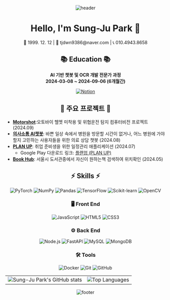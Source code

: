 <!-- 헤더 -->
<p align="center">
  <img src="https://capsule-render.vercel.app/api?type=waving&color=0:ff7f50,100:1e90ff&height=200&section=header&text=Sung-Ju%20Park&fontSize=50&fontColor=ffffff" alt="header" />
</p>

<h1 align="center">Hello, I'm Sung-Ju Park 👋</h1>
<p align="center">📅 1999. 12. 12 | 📧 tjdwn9386@naver.com | 📞 010.4943.8658</p>
<h2 align="center">📚 Education 📚</h2>

<p align="center">
  <strong>AI 기반 챗봇 및 OCR 개발 전문가 과정</strong><br>
  <strong>2024-03-08 ~ 2024-09-06 (6개월간)</strong><br>
</p>

<p align="center">
  <a href="https://www.notion.so/b01372b8f80b4566a2dbbcd6b79feaa5?v=5e2e36aabc61493f8ae3fbb086f0071e&pvs=4" target="_blank">
    <img src="https://img.shields.io/badge/Notion-000000?style=flat-square&logo=notion&logoColor=white" alt="Notion"/>
  </a>
</p>

<h2 align="center">🚀 주요 프로젝트 🚀</h2>

- [**Motorshot**](https://github.com/sung-ju-park/MotorShot):오토바이 헬멧 미착용 및 위협운전 탐지 컴퓨터비전 프로젝트 (2024.09)
- [**의사소통 AI챗봇**](https://github.com/sung-ju-park/DoctorChat_frontend): 바쁜 일상 속에서 병원을 방문할 시간이 없거나, 어느 병원에 가야 할지 고민하는 사용자들을 위한 의료 상담 챗봇 (2024.08)
- [**PLAN UP**](https://github.com/sung-ju-park/PlanUP_frontend): 취업 준비생을 위한 일정관리 애플리케이션 (2024.07)
  - Google Play 다운로드 링크: [플랜업 (PLAN UP)](https://play.google.com/store/apps/details?id=yourapp)
- [**Book Hub**](https://github.com/sung-ju-park/BookHub): 서울시 도서관중에서 자신이 원하는책 검색하여 위치확인 (2024.05)

<h2 align="center">⚡ Skills ⚡</h2>

<p align="center">
  <img src="https://img.shields.io/badge/ML/DL-PyTorch-orange?style=flat-square&logo=pytorch" alt="PyTorch"/>
  <img src="https://img.shields.io/badge/ML/DL-NumPy-blue?style=flat-square&logo=numpy" alt="NumPy"/>
  <img src="https://img.shields.io/badge/ML/DL-Pandas-purple?style=flat-square&logo=pandas" alt="Pandas"/>
  <img src="https://img.shields.io/badge/ML/DL-TensorFlow-orange?style=flat-square&logo=tensorflow" alt="TensorFlow"/>
  <img src="https://img.shields.io/badge/ML/DL-Scikit--learn-green?style=flat-square&logo=scikit-learn" alt="Scikit-learn"/>
  <img src="https://img.shields.io/badge/ML/DL-OpenCV-green?style=flat-square&logo=opencv" alt="OpenCV"/>
</p>

<h3 align="center">🖥️ Front End</h3>

<p align="center">
  <img src="https://img.shields.io/badge/Front_End-JavaScript-yellow?style=flat-square&logo=javascript" alt="JavaScript"/>
  <img src="https://img.shields.io/badge/Front_End-HTML5-orange?style=flat-square&logo=html5" alt="HTML5"/>
  <img src="https://img.shields.io/badge/Front_End-CSS3-blue?style=flat-square&logo=css3" alt="CSS3"/>
</p>

<h3 align="center">⚙️ Back End</h3>

<p align="center">
  <img src="https://img.shields.io/badge/Back_End-Node.js-green?style=flat-square&logo=node.js" alt="Node.js"/>
  <img src="https://img.shields.io/badge/Back_End-FastAPI-green?style=flat-square&logo=fastapi" alt="FastAPI"/>
  <img src="https://img.shields.io/badge/Back_End-MySQL-blue?style=flat-square&logo=mysql" alt="MySQL"/>
  <img src="https://img.shields.io/badge/Back_End-MongoDB-green?style=flat-square&logo=mongodb" alt="MongoDB"/>
</p>

<h3 align="center">🛠 Tools</h3>

<p align="center">
  <img src="https://img.shields.io/badge/Tools-Docker-blue?style=flat-square&logo=docker" alt="Docker"/>
  <img src="https://img.shields.io/badge/Tools-Git-orange?style=flat-square&logo=git" alt="Git"/>
  <img src="https://img.shields.io/badge/Tools-GitHub-black?style=flat-square&logo=github" alt="GitHub"/>
</p>

<div align="center">
  <table>
    <tr>
      <td>
        <img src="https://github-readme-stats.vercel.app/api?username=sung-ju-park&show_icons=true&theme=default" alt="Sung-Ju Park's GitHub stats"/>
      </td>
      <td>
        <img src="https://github-readme-stats.vercel.app/api/top-langs/?username=sung-ju-park&layout=compact&theme=default" alt="Top Languages"/>
      </td>
    </tr>
  </table>
</div>

<!-- 푸터 -->
<p align="center">
  <img src="https://capsule-render.vercel.app/api?type=waving&color=0:ff7f50,100:1e90ff&height=100&section=footer" alt="footer" />
</p>

